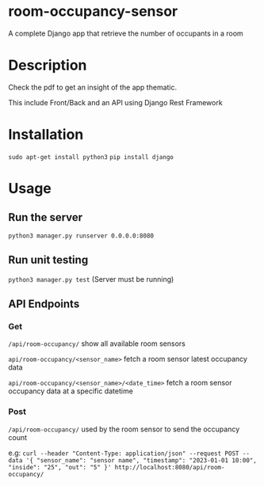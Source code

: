 # room-occupancy-sensor
A complete Django app that retrieve the number of occupants in a room

# Description
Check the pdf to get an insight of the app thematic.

This include Front/Back and an API using Django Rest Framework

# Installation
`sudo apt-get install python3`
`pip install django`

# Usage
## Run the server
`python3 manager.py runserver 0.0.0.0:8080`

## Run unit testing
`python3 manager.py test`
(Server must be running)

## API Endpoints
### Get
`/api/room-occupancy/` show all available room sensors

`api/room-occupancy/<sensor_name>` fetch a room sensor latest occupancy data

`api/room-occupancy/<sensor_name>/<date_time>` fetch a room sensor occupancy data at a specific datetime

### Post

`/api/room-occupancy/` used by the room sensor to send the occupancy count

e.g:
`curl --header "Content-Type: application/json"
--request POST --data
'{ "sensor_name": "sensor name", "timestamp": "2023-01-01 10:00", "inside": "25", "out": "5" }'
http://localhost:8080/api/room-occupancy/`







